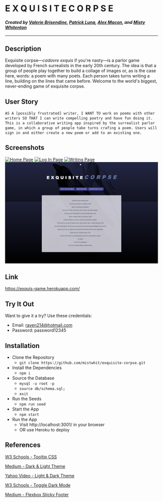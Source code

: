 # E X Q U I S I T E C O R P S E

#### *Created by [Valerie Brisendine](https://github.com/VbProglobyte), [Patrick Luna](https://github.com/Pluna41), [Alex Macon](https://github.com/alexdmacon), and [Misty Whitenton](https://github.com/mistwhit)*

---

## Description
Exquisite corpse—*cadavre exquis* if you're nasty—is a parlor game developed by French surrealists in the early 20th century. The idea is that a group of people play together to build a collage of images or, as is the case here, words: a poem with many poets. Each person takes turns writing a line, building on the lines that came before. Welcome to the world's biggest, never-ending game of exquisite corpse.

## User Story
```
AS A [possibly frustrated] writer, I WANT TO work on poems with other writers SO THAT I can write compelling poetry and have fun doing it.
This is a collaborative writing app inspired by the surrealist parlor game, in which a group of people take turns crafing a poem. Users will sign in and either create a new poem or add to an existing one. 
```

## Screenshots
[![Home Page](./seeds/src/homepage.png "Home")](https://exquis-game.herokuapp.com/)
[![Log In Page](./seeds/src/login.png "Log In")](https://exquis-game.herokuapp.com/login)
[![Writing Page](./seeds/src/write.png "Write")](https://exquis-game.herokuapp.com/write)
[![Poem Page](./seeds/src/poem.png "Poem")](https://exquis-game.herokuapp.com/poem)

## Link
https://exquis-game.herokuapp.com/

## Try It Out
Want to give it a try? Use these credentials:
- Email: raven214@hotmail.com     
- Password: password12345

## Installation  
- Clone the Repository
    - ```git clone https://github.com/mistwhit/exquisite-corpse.git``` 
- Install the Dependencies
    - ```npm i```
- Source the Database
    - ```mysql -u root -p```
    - ```source db/schema.sql;```
    - ```exit```
- Run the Seeds
    - ```npm run seed```
- Start the App
    - ```npm start```
- Run the App
    - Visit http://localhost:3001/ in your browser
    - OR use Heroku to deploy

## References
[W3 Schools - Tooltip CSS](https://www.w3schools.com/css/tryit.asp?filename=trycss_tooltip)

[Medium - Dark & Light Theme](https://medium.com/@haxzie/dark-and-light-theme-switcher-using-css-variables-and-pure-javascript-zocada-dd0059d72fa2)

[Yahoo Video - Light & Dark Theme](https://video.search.yahoo.com/yhs/search?fr=yhs-iba-syn_launcham&ei=UTF-8&hsimp=yhs-syn[…]ght+and+dark+theme+using+css&type=symn_9123_CHW_US_tid107)

[W3 Schools - Toggle Dark Mode](https://www.w3schools.com/howto/tryit.asp?filename=tryhow_js_toggle_dark_mode)

[Medium - Flexbox Sticky Footer](https://medium.com/vehikl-news/sticky-footer-with-flexbox-980fff216da3)